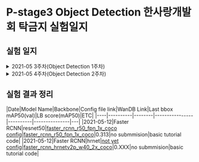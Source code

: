 # P-stage3 Object Detection 한사랑개발회 탁금지 실험일지
## 실험 일지
<details>
    <summary>2021-05 3주차(Object Detection 1주차)</summary>
        - 05-10-Mon<br>
        <p>  - mmdetection 기본 baseline code 실행(faster rcnn-resnet50)</p>
        - 05-11-Tue<br>
        <p>  - git branch 생성(gjtak_branch) & code directory 포함시킴</p>
        - 05-12-Wed<br>
        <p>  - jupyter notebook 수정(wandb 추가)</p>
        <p>  - wandb(pstage3_det) 작동 test - faster_rcnn_r50_fpn_1x_coco.py 이용</p>
        <p>  - faster_rcnn_hrnetv2p_w40_2x_coco.py basic code 실행</p>
</details>
<details>
    <summary>2021-05 4주차(Object Detection 2주차)</summary>
        - 
</details>

## 실험 결과 정리

|Date|Model Name|Backbone|Config file link|WanDB Link|Last bbox mAP50(val)|LB score(mAP50)|ETC|
|----|----------|--------|----------------|----------|---------------|---|
|2021-05-12|Faster RCNN|resnet50|[faster_rcnn_r50_fpn_1x_coco config](https://github.com/bcaitech1/p3-ims-obd-hansarang/blob/main/gjtak_works/Object%20Detection/code/mmdetection_trash/work_dirs/faster_rcnn_r50_fpn_1x_coco/config.json)|[faster_rcnn_r50_fpn_1x_coco](https://wandb.ai/pstage3_det/gjtak/runs/11ckhm1c?workspace=user-atica)|0.313|no submmision|basic tutorial code|
|2021-05-12|Faster RCNN|hrnet|[not yet config]()|[faster_rcnn_hrnetv2p_w40_2x_coco](https://wandb.ai/pstage3_det/gjtak/runs/2gm7klxk?workspace=user-atica)|0.XXX|no submmision|basic tutorial code|
